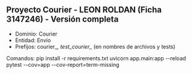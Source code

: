 Proyecto Courier - LEON ROLDAN (Ficha 3147246) - Versión completa
---------------------------------------------------------------
- Dominio: Courier
- Entidad: Envío
- Prefijos: courier_*, test_courier_* (en nombres de archivos y tests)

Comandos:
  pip install -r requirements.txt
  uvicorn app.main:app --reload
  pytest --cov=app --cov-report=term-missing
